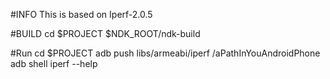 #INFO
This is based on Iperf-2.0.5

#BUILD
cd $PROJECT
$NDK_ROOT/ndk-build

#Run
cd $PROJECT
adb push libs/armeabi/iperf /aPathInYouAndroidPhone
adb shell iperf --help